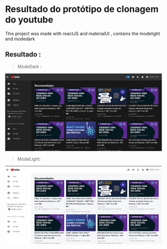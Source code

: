 # Resultado do protótipo de clonagem do youtube

This project was made with reactJS and materialUI , contains the modelight and modedark

## Resultado : 

> ModeDark : 

![img1](modedark.jpg)


>ModeLight:

![img2](modelight.jpg)




